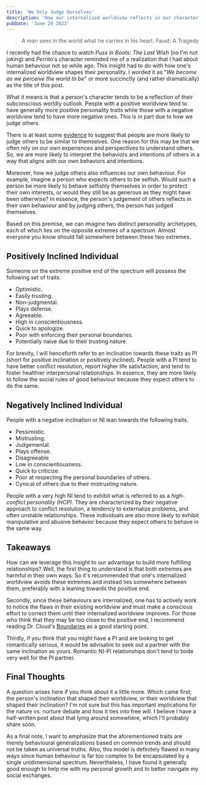 ```yaml
---
title: 'We Only Judge Ourselves'
description: 'How our internalized worldview reflects in our character and shapes the person we become.'
pubDate: 'June 29 2023'
---
```


> A man sees in the world what he carries in his heart.
> <span>Faust: A Tragedy</span>

I recently had the chance to watch _Puss in Boots: The Last Wish_ (no I'm not joking) and _Perrito_'s character reminded me of a realization that I had about human behaviour not so while ago. This insight had to do with how one's internalized worldview shapes their personality. I worded it as "_We become as we perceive the world to be_" or more succinctly (and rather dramatically) as the title of this post.

What it means is that a person's character tends to be a reflection of their subconscious worldly outlook. People with a positive worldview tend to have generally more positive personality traits while those with a negative worldview tend to have more negative ones. This is in part due to how we judge others.

There is at least some [evidence](https://en.wikipedia.org/wiki/Social_projection) to suggest that people are more likely to judge others to be similar to themselves. One reason for this may be that we often rely on our own experiences and perspectives to understand others. So, we are more likely to interpret the behaviors and intentions of others in a way that aligns with our own behaviors and intentions.

Moreover, how we judge others also influences our own behaviour. For example, imagine a person who expects others to be selfish. Would such a person be more likely to behave selfishly themselves in order to protect their own interests, or would they still be as generous as they might have been otherwise? In essence, the person's judgement of others reflects in their own behaviour and by judging others, the person has judged themselves.

Based on this premise, we can imagine two distinct personality archetypes, each of which lies on the opposite extremes of a spectrum. Almost everyone you know should fall somewhere between these two extremes.

## Positively Inclined Individual

Someone on the extreme positive end of the spectrum will possess the following set of traits.

- Optimistic.
- Easily trusting.
- Non-judgmental.
- Plays defense.
- Agreeable.
- High in conscientiousness.
- Quick to apologize.
- Poor with enforcing their personal boundaries.
- Potentially naive due to their trusting nature.

For brevity, I will henceforth refer to an inclination towards these traits as PI (short for positive inclination or positively inclined). People with a PI tend to have better conflict resolution, report higher life satisfaction, and tend to foster healthier interpersonal relationships. In essence, they are more likely to follow the social rules of good behaviour because they expect others to do the same.

## Negatively Inclined Individual

People with a negative inclination or NI lean towards the following traits.

- Pessimistic.
- Mistrusting.
- Judgemental.
- Plays offense.
- Disagreeable
- Low in conscientiousness.
- Quick to criticize.
- Poor at respecting the personal boundaries of others.
- Cynical of others due to their mistrusting nature.

People with a very high NI tend to exhibit what is referred to as a _high-conflict personality (HCP)_. They are characterized by their negative approach to conflict resolution, a tendency to externalize problems, and often unstable relationships. These individuals are also more likely to exhibit manipulative and abusive behavior because they expect others to behave in the same way.

## Takeaways

How can we leverage this insight to our advantage to build more fulfilling relationships? Well, the first thing to understand is that both extremes are harmful in their own ways. So it's recommended that one's internalized worldview avoids these extremes and instead lies somewhere between them, preferably with a leaning towards the positive end.

Secondly, since these behaviours are internalized, one has to actively work to notice the flaws in their existing worldview and must make a conscious effort to correct them until their internalized worldview improves. For those who think that they may be too close to the positive end, I recommend reading Dr. Cloud's [Boundaries](https://www.drcloud.com/books/boundaries) as a good starting point.

Thirdly, if you think that you might have a PI and are looking to get romantically serious, it would be advisable to seek out a partner with the same inclination as yours. Romantic NI-PI relationships don't tend to bode very well for the PI partner.

## Final Thoughts

A question arises here if you think about it a little more. Which came first; the person's inclination that shaped their worldview, or their worldview that shaped their inclination? I'm not sure but this has important implications for the nature vs. nurture debate and how it ties into free will. I believe I have a half-written post about that lying around somewhere, which I'll probably share soon.

As a final note, I want to emphasize that the aforementioned traits are merely behavioural generalizations based on common trends and should not be taken as universal truths. Also, this model is definitely flawed in many ways since human behaviour is far too complex to be encapsulated by a single unidimensional spectrum. Nevertheless, I have found it generally good enough to help me with my personal growth and to better navigate my social exchanges.
